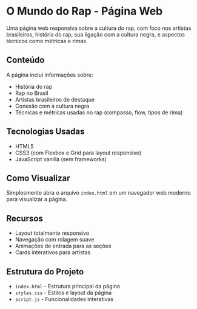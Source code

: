 # O Mundo do Rap - Página Web

Uma página web responsiva sobre a cultura do rap, com foco nos artistas brasileiros, história do rap, sua ligação com a cultura negra, e aspectos técnicos como métricas e rimas.

## Conteúdo

A página inclui informações sobre:
- História do rap
- Rap no Brasil
- Artistas brasileiros de destaque
- Conexão com a cultura negra
- Técnicas e métricas usadas no rap (compasso, flow, tipos de rima)

## Tecnologias Usadas

- HTML5
- CSS3 (com Flexbox e Grid para layout responsivo)
- JavaScript vanilla (sem frameworks)

## Como Visualizar

Simplesmente abra o arquivo `index.html` em um navegador web moderno para visualizar a página.

## Recursos

- Layout totalmente responsivo
- Navegação com rolagem suave
- Animações de entrada para as seções
- Cards interativos para artistas

## Estrutura do Projeto

- `index.html` - Estrutura principal da página
- `styles.css` - Estilos e layout da página
- `script.js` - Funcionalidades interativas 